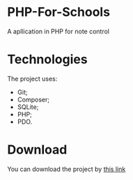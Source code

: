 # PHP-For-Schools
A apllication in PHP for note control

# Technologies
The project uses:
- Git;
- Composer;
- SQLite;
- PHP;
- PDO.

# Download
You can download the project by [this link](https://github.com/caue-alves/PHP-For-Schools/archive/master.zip)
